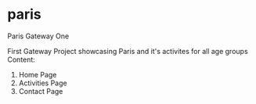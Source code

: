 # paris
Paris Gateway One

First Gateway Project showcasing Paris and it's activites for all age groups 
Content:
1) Home Page
2) Activities Page
3) Contact Page
